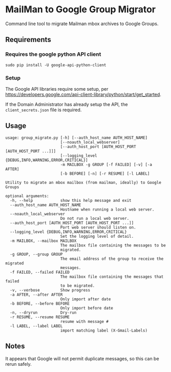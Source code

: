 # MailMan to Google Group Migrator

Command line tool to migrate Mailman mbox archives to Google Groups.

## Requirements
### Requires the google python API client
```
sudo pip install -U google-api-python-client
```

### Setup

The Google API libraries require some setup, per https://developers.google.com/api-client-library/python/start/get_started.

If the Domain Administrator has already setup the API, the ``client_secrets.json`` file is required.

## Usage

```
usage: group_migrate.py [-h] [--auth_host_name AUTH_HOST_NAME]
                        [--noauth_local_webserver]
                        [--auth_host_port [AUTH_HOST_PORT [AUTH_HOST_PORT ...]]]
                        [--logging_level {DEBUG,INFO,WARNING,ERROR,CRITICAL}]
                        -m MAILBOX -g GROUP [-f FAILED] [-v] [-a AFTER]
                        [-b BEFORE] [-n] [-r RESUME] [-l LABEL]

Utility to migrate an mbox mailbox (from mailman, ideally) to Google Groups

optional arguments:
  -h, --help            show this help message and exit
  --auth_host_name AUTH_HOST_NAME
                        Hostname when running a local web server.
  --noauth_local_webserver
                        Do not run a local web server.
  --auth_host_port [AUTH_HOST_PORT [AUTH_HOST_PORT ...]]
                        Port web server should listen on.
  --logging_level {DEBUG,INFO,WARNING,ERROR,CRITICAL}
                        Set the logging level of detail.
  -m MAILBOX, --mailbox MAILBOX
                        The mailbox file containing the messages to be
                        migrated.
  -g GROUP, --group GROUP
                        The email address of the group to receive the migrated
                        messages.
  -f FAILED, --failed FAILED
                        The mailbox file containing the messages that failed
                        to be migrated.
  -v, --verbose         Show progress
  -a AFTER, --after AFTER
                        Only import after date
  -b BEFORE, --before BEFORE
                        Only import before date
  -n, --dryrun          Dry-run
  -r RESUME, --resume RESUME
                        resume with message #
  -l LABEL, --label LABEL
                        import matching label (X-Gmail-Labels)

```


## Notes

It appears that Google will not permit duplicate messages, so this can be rerun safely.
